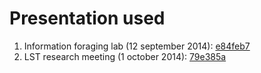 # Presentation used

1. Information foraging lab (12 september 2014): [e84feb7](https://github.com/naiaden/presentations/commit/e84feb7ba38b48ec4eebd9f5eaa353f68095e142)
2. LST research meeting (1 october 2014): [79e385a](https://github.com/naiaden/presentations/commit/79e385a93537e2b7aaf5c052aa314cdcc89572a2)
